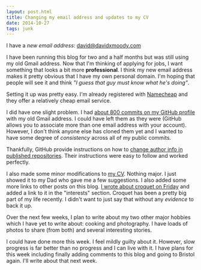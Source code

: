 ```yaml
---
layout: post.html
title: Changing my email address and updates to my CV
date: 2014-10-27
tags: junk
---
```


I have a *new email address*: <david@davidxmoody.com>

<!--more-->

I have been running this blog for two and a half months but was still using my old Gmail address. Now that I'm thinking of applying for jobs, I want something that looks a bit more **professional**. I think my new email address makes it pretty obvious that I have my own personal domain. I'm hoping that people will see it and think *"I guess that guy must know what he's doing"*. 

Setting it up was pretty easy. I'm already registered with [Namecheap](https://www.namecheap.com/) and they offer a relatively cheap email service. 

I did have one slight problem. I had [about 800 commits on my GitHub profile](https://github.com/davidxmoody) with my old Gmail address. I could have left them as they were (GitHub allows you to associate more than one email address with your account). However, I don't think anyone else has cloned them yet and I wanted to have some degree of *consistency* across all of my public commits. 

Thankfully, GitHub provide instructions on how to [change author info in published repositories](https://help.github.com/articles/changing-author-info/). Their instructions were easy to follow and worked perfectly. 

I also made some minor modifications to [my CV](/cv/). Nothing major. I just showed it to my Dad who gave me a few suggestions. I also added some more links to other posts on this blog. [I wrote about croquet on Friday](/2014/my-experiences-playing-croquet/) and added a link to it in the "interests" section. Croquet has been a pretty big part of my life recently. I didn't want to just say that without any *evidence* to back it up. 

Over the next few weeks, I plan to write about my two other major hobbies which I have yet to write about: cooking and photography. I have loads of photos to share (from both) and several interesting stories. 

I could have done more this week. I feel mildly guilty about it. However, slow progress is far better than no progress and I can live with it. I have plans for this week including finally adding comments to this blog and going to Bristol again. I'll write about that next week. 
